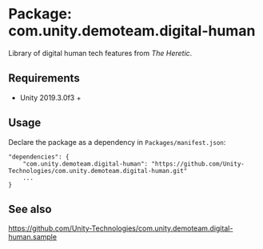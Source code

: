 # Package: com.unity.demoteam.digital-human

Library of digital human tech features from *The Heretic*.


## Requirements

- Unity 2019.3.0f3 +


## Usage

Declare the package as a dependency in `Packages/manifest.json`:

```
"dependencies": {
    "com.unity.demoteam.digital-human": "https://github.com/Unity-Technologies/com.unity.demoteam.digital-human.git"
    ...
}
```


## See also

https://github.com/Unity-Technologies/com.unity.demoteam.digital-human.sample